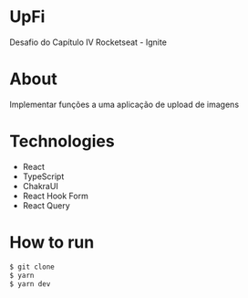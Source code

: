 # UpFi
Desafio do Capítulo IV Rocketseat - Ignite

# About 
Implementar funções a uma aplicação de upload de imagens 


# Technologies

 - React
 - TypeScript
 - ChakraUI
 - React Hook Form
 - React Query


# How to run

```bash
$ git clone
$ yarn
$ yarn dev
